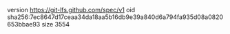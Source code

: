 version https://git-lfs.github.com/spec/v1
oid sha256:7ec8647d17ceaa34da18aa5b16db9e39a840d6a794fa935d08a0820653bbae93
size 3554
